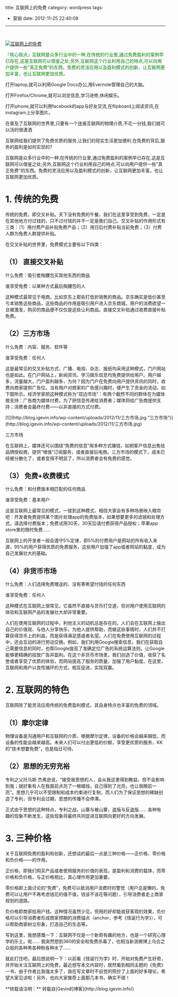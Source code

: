 title: 互联网上的免费
category: wordpress
tags:
- 营销
date: 2012-11-25 22:40:08
---

&nbsp;

[![](http://blog.igevin.info/wp-content/uploads/2012/11/Downloads-001.jpg "互联网上的免费")](http://blog.igevin.info/wp-content/uploads/2012/11/Downloads-001.jpg)

<span style="color: #008000;">『核心观点』互联网是众多行业中的一种,在传统的行业里,通过免费盈利的案例早已存在,这是互联网可以借鉴之处;另外,互联网这个行业利用自己的特点,可以向用户提供一些&#8221;真正免费&#8221;的东西。免费的灵活应用以及盈利模式的创新，让互联网更加丰富，也让互联网更加优质。<span id="more-1853"></span></span>

打开laptop,就可以利用Google Docs办公,用Evernote管理自己的大脑。

打开Firefox/Chrome,就可以浏览信息,学习进修,休闲娱乐。

打开iphone,就可以利用facebook的app与好友交流,在flipboard上阅读资讯,在instagram上分享图片。

在普及了互联网的世界里,只要有一个连接互联网的物理介质,不花一分钱,我们就可以活的很潇洒

互联网给我们提供了免费优质的服务,让我们的现实生活更加便利.在免费的背后,服务的盈利是如何实现的?

互联网是众多行业中的一种,在传统的行业里,通过免费盈利的案例早已存在,这是互联网可以借鉴之处;另外,互联网这个行业利用自己的特点,可以向用户提供一些&#8221;真正免费&#8221;的东西。免费的灵活应用以及盈利模式的创新，让互联网更加丰富，也让互联网更加优质。

# 1\. 传统的免费

传统的免费，即交叉补贴。天下没有免费的午餐，我们在这里享受到免费，一定是在其他地方付过钱的，只不过付钱的并不一定是我们自己。交叉补贴的作用形式有三类：（1）用付费产品补贴免费产品；（2）用日后付费补贴当前免费；（3）付费人群为免费人群提供补贴。

在交叉补贴的世界里，免费模式主要有以下四类：

## （1） 直接交叉补贴

什么免费：吸引套掏腰包买其他东西的商品

谁享受免费：以某种方式最后掏腰包的人

这种模式最常见于电商。比如京东上那些打低折销售的商品。京东确实是低价甚至亏本销售这些商品，这些商品的作用是吸引用户进入京东商城，用户的消费欲望一旦被激发，购买的商品便不仅仅是这些让利商品。直接交叉补贴通过收费直接补贴免费。

## （2）三方市场

什么免费：内容、服务、软件等

谁享受免费：任何人

这是最常见的交叉补贴方式，广播、电视、杂志、报纸均采用这种模式，门户网站也是如此。在门户网站上，新闻资讯、学习娱乐信息均免费提供给用户。用户越多，流量越大，门户盈利越多，为何？因为门户在免费向用户提供资讯的同时，收费向商家提供广告位。当有用户对商家的广告感兴趣时，便产生了资金的流动，如下图所示。经济学家把这种模式称为“双边市场”：有两个截然不同的群体在为媒体做支持：广告商为媒体付费，为了把信息传递给消费者；媒体则给广告商提供支持；消费者会最终付费——以非直接的方式付费。

<div id="attachment_1860" style="width: 650px" class="wp-caption aligncenter">[![](http://blog.igevin.info/wp-content/uploads/2012/11/三方市场.jpg "三方市场")](http://blog.igevin.info/wp-content/uploads/2012/11/三方市场.jpg)

三方市场
</div>

在互联网上，媒体还可以围绕“免费的信息”用多种方式赚钱，如把客户信息出售给品牌授权商，提供“增值”订阅服务，或者直接玩电商。三方市场的模式下，成本已经被分散化了，或者变得不明显了，所以消费者会有免费的感觉。

## （3） 免费+收费模式

什么免费：和付费版本相匹配的任何商品

谁享受免费：基本用户

这是互联网上最常见的模式，一提到这种模式，相信大家会有多种场景映入眼帘吧：开发者免费提供某个图片处理app的免费版本，如果想要更多的滤镜和处理方式，请选择付费版本；免费试用30天，30天后请付费获得产品授权；苹果app store里的限时免费……

互联网上的开发者一般会遵守5%定律，即5%的付费用户是网站的所有收入来源，95%的用户获得优质的免费服务，这些用户加强了app或者网站的黏度，成为自己发展壮大的基础。

## （4）非货币市场

什么免费：人们选择免费赠送的、没有寄希望付钱的任何东西

谁享受免费：任何人

这种模式在互联网上很常见，它虽然不直接与货币打交道，但对用户使用互联网的体验和互联网产品的发展壮大却非常重要。

人们在使用互联网的过程中，利他主义的动机总是存在的。人们会在互联网上输出自己的价值观、与他人分享快乐，为他人提供帮助，而做这些事情时，人们并不打算获得货币上的利益，而是获得满足感或者名望。人们在免费使用互联网的过程中，还会互动的进行劳动交换。例如，我们利用Google搜索信息，我们在获取自己需要信息的同时，也帮Google提高了准确定位广告的系统运算法则，让Google能够更精确的投放广告并盈利。在这个非货币市场里，我们创造了价值，收获了名誉或者享受了优质的体验，而网站提高了服务的质量，加强了用户黏度。在这里，互联网和用户以良性循环的方式，相互促进，实现双赢。

# 2\. 互联网的特色

互联网除了能灵活应用传统的免费盈利模式，其自身特点也丰富的免费的领域。

## （1）摩尔定律

物理设备是沟通用户和互联网的介质，根据摩尔定律，设备的价格会越来越低，而设备的性能会越来越高。未来人们可以付出更低的价额，享受更优质的服务，KK的“技术想要免费”，也是指日可待。

## （2）思想的无穷充裕

专利之父托马斯 杰弗逊说，“接受我思想的人，会从我这里得到教益，但不会影响到我；就好象有人在我面前点亮了一根蜡烛，自己得到了光亮，也让我眼前一亮”。思想几乎可以不受限制和成本约束进行复制，而人们为了保证思想的稀缺创造了专利，但专利会过期，思想的传播不会停滞。

正式由于思想的这种特点，专利之战，山寨与被山寨，盗版与反盗版…… 各种有趣的现象不断发生，这些现象将最终共同促进互联网向更好的方向发展。

# 3\. 三种价格

关于互联网免费的盈利和创新，还想谈的最后一点是三种价格——正价格、零价格和负价格——的作用。

正价格，即我们购买产品或者使用服务的价值的表现，是盈利和消费的载体，而零价格和负价格，与正价格相比，其心理作用更加重要。

零价格即上面讨论的“免费”，免费可以抵消用户消费时的警觉（用户总是懒的，免费可以让用户不再考虑钱花的值不值，钱该不该花等问题），引导消费者走上商家规划的道路。

负价格即商家给用户钱。这种情况虽然少见，但用的好却能收获客观的效果，负价格可以引导消费者形成商家预期的消费锚点（anchor，参考《怪诞行为学》），可以帮助商家树立形象，打造自己的生态等。

写到这里，我想感慨一下：互联网不仅是一个新奇有趣的地方，也是一个研究心理学的乐土。呃…… 我突然想到360的安全和免费杀毒了，也相当新浪微博上乌合之众般的各种黑各种粉各种水了……

就此打住吧，最后想说明一下：以前看《怪诞行为学》时，开始对免费产生好奇，并开始关注互联网上的免费，最近想写本文内容时，居然看到相同主题的《免费》一书，由于作者比我强太多了，我在写文章时不自觉的照抄了上面的好多理论，希望大家见谅啦！另外，也向大家推荐上面那几本书，确实不错！
<div style="margin-top: 15px">
<p>**转载请注明：** 转载自[Gevin的博客](http://blog.igevin.info/)
